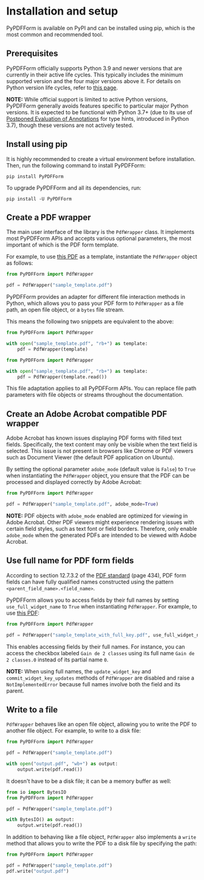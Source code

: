 # Installation and setup

PyPDFForm is available on PyPI and can be installed using pip, which is the most common and recommended tool.

## Prerequisites

PyPDFForm officially supports Python 3.9 and newer versions that are currently in their active life cycles. This typically includes the minimum supported version and the four major versions above it. For details on Python version life cycles, refer to [this page](https://devguide.python.org/versions/).

**NOTE:** While official support is limited to active Python versions, PyPDFForm generally avoids features specific to particular major Python versions. It is expected to be functional with Python 3.7+ (due to its use of [Postponed Evaluation of Annotations](https://peps.python.org/pep-0563/) for type hints, introduced in Python 3.7), though these versions are not actively tested.

## Install using pip

It is highly recommended to create a virtual environment before installation. Then, run the following command to install PyPDFForm:

```shell
pip install PyPDFForm
```

To upgrade PyPDFForm and all its dependencies, run:

```shell
pip install -U PyPDFForm
```

## Create a PDF wrapper

The main user interface of the library is the `PdfWrapper` class. It implements most PyPDFForm APIs and accepts various optional parameters, the most important of which is the PDF form template.

For example, to use [this PDF](pdfs/sample_template.pdf) as a template, instantiate the `PdfWrapper` object as follows:

```python
from PyPDFForm import PdfWrapper

pdf = PdfWrapper("sample_template.pdf")
```

PyPDFForm provides an adapter for different file interaction methods in Python, which allows you to pass your PDF form to `PdfWrapper` as a file path, an open file object, or a `bytes` file stream.

This means the following two snippets are equivalent to the above:

```python
from PyPDFForm import PdfWrapper

with open("sample_template.pdf", "rb+") as template:
    pdf = PdfWrapper(template)
```

```python
from PyPDFForm import PdfWrapper

with open("sample_template.pdf", "rb+") as template:
    pdf = PdfWrapper(template.read())
```

This file adaptation applies to all PyPDFForm APIs. You can replace file path parameters with file objects or streams throughout the documentation.

## Create an Adobe Acrobat compatible PDF wrapper

Adobe Acrobat has known issues displaying PDF forms with filled text fields. Specifically, the text content may only be visible when the text field is selected. This issue is not present in browsers like Chrome or PDF viewers such as Document Viewer (the default PDF application on Ubuntu).

By setting the optional parameter `adobe_mode` (default value is `False`) to `True` when instantiating the `PdfWrapper` object, you ensure that the PDF can be processed and displayed correctly by Adobe Acrobat:

```python
from PyPDFForm import PdfWrapper

pdf = PdfWrapper("sample_template.pdf", adobe_mode=True)
```

**NOTE:** PDF objects with `adobe_mode` enabled are optimized for viewing in Adobe Acrobat. Other PDF viewers might experience rendering issues with certain field styles, such as text font or field borders. Therefore, only enable `adobe_mode` when the generated PDFs are intended to be viewed with Adobe Acrobat.

## Use full name for PDF form fields

According to section 12.7.3.2 of the [PDF standard](https://opensource.adobe.com/dc-acrobat-sdk-docs/pdfstandards/PDF32000_2008.pdf) (page 434), PDF form fields can have fully qualified names constructed using the pattern `<parent_field_name>.<field_name>`.

PyPDFForm allows you to access fields by their full names by setting `use_full_widget_name` to `True` when instantiating `PdfWrapper`. For example, to use [this PDF](pdfs/sample_template_with_full_key.pdf):

```python
from PyPDFForm import PdfWrapper

pdf = PdfWrapper("sample_template_with_full_key.pdf", use_full_widget_name=True)
```

This enables accessing fields by their full names. For instance, you can access the checkbox labeled `Gain de 2 classes` using its full name `Gain de 2 classes.0` instead of its partial name `0`.

**NOTE:** When using full names, the `update_widget_key` and `commit_widget_key_updates` methods of `PdfWrapper` are disabled and raise a `NotImplementedError` because full names involve both the field and its parent.

## Write to a file

`PdfWrapper` behaves like an open file object, allowing you to write the PDF to another file object. For example, to write to a disk file:

```python
from PyPDFForm import PdfWrapper

pdf = PdfWrapper("sample_template.pdf")

with open("output.pdf", "wb+") as output:
    output.write(pdf.read())
```

It doesn't have to be a disk file; it can be a memory buffer as well:

```python
from io import BytesIO
from PyPDFForm import PdfWrapper

pdf = PdfWrapper("sample_template.pdf")

with BytesIO() as output:
    output.write(pdf.read())
```

In addition to behaving like a file object, `PdfWrapper` also implements a `write` method that allows you to write the PDF to a disk file by specifying the path:

```python
from PyPDFForm import PdfWrapper

pdf = PdfWrapper("sample_template.pdf")
pdf.write("output.pdf")
```
